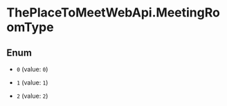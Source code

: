 # ThePlaceToMeetWebApi.MeetingRoomType

## Enum


* `0` (value: `0`)

* `1` (value: `1`)

* `2` (value: `2`)


